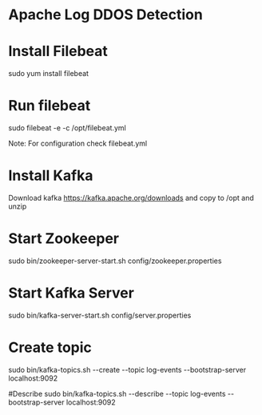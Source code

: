 # Apache Log DDOS Detection

# Install Filebeat
sudo yum install filebeat

# Run filebeat
sudo filebeat -e -c /opt/filebeat.yml

Note: For configuration check filebeat.yml

# Install Kafka 

Download kafka  https://kafka.apache.org/downloads and copy to /opt and unzip

# Start Zookeeper
sudo bin/zookeeper-server-start.sh config/zookeeper.properties

# Start Kafka Server
sudo bin/kafka-server-start.sh config/server.properties

# Create topic
sudo bin/kafka-topics.sh --create --topic log-events --bootstrap-server localhost:9092

#Describe
sudo bin/kafka-topics.sh --describe --topic log-events --bootstrap-server localhost:9092




